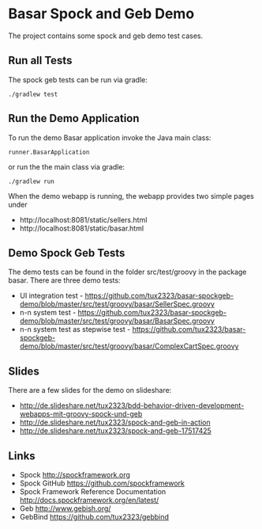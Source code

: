 # Basar Spock and Geb Demo

The project contains some spock and geb demo test cases.

## Run all Tests

The spock geb tests can be run via gradle:

	./gradlew test

## Run the Demo Application

To run the demo Basar application invoke the Java main class:
	
	runner.BasarApplication
	
or run the the main class via gradle:

	./gradlew run
	
When the demo webapp is running, the webapp provides two simple pages under
 - http://localhost:8081/static/sellers.html
 - http://localhost:8081/static/basar.html
 
## Demo Spock Geb Tests

The demo tests can be found in the folder src/test/groovy in the package basar.
There are three demo tests:
 - UI integration test - https://github.com/tux2323/basar-spockgeb-demo/blob/master/src/test/groovy/basar/SellerSpec.groovy
 - n-n system test - https://github.com/tux2323/basar-spockgeb-demo/blob/master/src/test/groovy/basar/BasarSpec.groovy
 - n-n system test as stepwise test - https://github.com/tux2323/basar-spockgeb-demo/blob/master/src/test/groovy/basar/ComplexCartSpec.groovy

## Slides

There are a few slides for the demo on slideshare:
 * http://de.slideshare.net/tux2323/bdd-behavior-driven-development-webapps-mit-groovy-spock-und-geb
 * http://de.slideshare.net/tux2323/spock-and-geb-in-action
 * http://de.slideshare.net/tux2323/spock-and-geb-17517425
 
## Links

- Spock
  http://spockframework.org
- Spock GitHub
  https://github.com/spockframework
- Spock Framework Reference Documentation
  http://docs.spockframework.org/en/latest/
- Geb
  http://www.gebish.org/
- GebBind
  https://github.com/tux2323/gebbind
